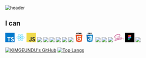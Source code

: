 ![header](https://capsule-render.vercel.app/api?type=venom&color=C2D7BE&height=300&section=header&text=KIMGEONJU&fontSize=90)

## I can
<code><img height="30" src="https://raw.githubusercontent.com/github/explore/80688e429a7d4ef2fca1e82350fe8e3517d3494d/topics/typescript/typescript.png"></code>
<code><img height="30" src="https://raw.githubusercontent.com/github/explore/80688e429a7d4ef2fca1e82350fe8e3517d3494d/topics/react/react.png"></code>
<code><img height="30" src="https://raw.githubusercontent.com/github/explore/80688e429a7d4ef2fca1e82350fe8e3517d3494d/topics/javascript/javascript.png"></code>
<code><img height="30" src="https://camo.githubusercontent.com/39791c3e4c4387b8b913628a8f258768ea3a4a71fc815ced2219f81c22c71f6a/68747470733a2f2f6173736574732e76657263656c2e636f6d2f696d6167652f75706c6f61642f76313636323133303535392f6e6578746a732f49636f6e5f6c696768745f6261636b67726f756e642e706e67"></code>
<code><img height="30" src="https://images.velog.io/images/woohm402/post/f50d9e7b-910a-4db8-963b-ba19fff6bc78/emblem-light-628080660fddb35787ff6c77e97ca43e.svg"></code>
<code><img height="30" src="https://cdn.worldvectorlogo.com/logos/recoil-js.svg"></code>
<code><img height="30" src="https://velog.velcdn.com/images/071yoon/post/6e184afc-7885-4497-8f06-cf0cace3473f/image.png"></code>
<code><img height="30" src="https://velog.velcdn.com/images/myae/post/7bf4091b-3d8e-4c4d-986e-9c4d4c9a2e80/image.png"></code>
<code><img height="30" src="https://storage.educast.com/image/1d649b92-2402-4399-aaa3-0f7c220b7979/4167.jpg"></code>
<code><img height="30" src="https://raw.githubusercontent.com/github/explore/05d0f0dfceafd861bdf2b53559399dae7b2e2d8b/topics/html/html.png"></code>
<code><img height="30" src="https://raw.githubusercontent.com/github/explore/05d0f0dfceafd861bdf2b53559399dae7b2e2d8b/topics/css/css.png"></code>
<code><img height="30" src="https://avatars.githubusercontent.com/u/20658825?s=48&v=4"></code>
<code><img height="30" src="https://avatars.githubusercontent.com/u/67109815?s=48&v=4"></code>
<code><img height="30" src="https://velog.velcdn.com/images/favorcho/post/2ede07b0-ef73-4e64-9eae-da22a9323841/image.png"></code>
<code><img height="30" src="https://raw.githubusercontent.com/github/explore/05d0f0dfceafd861bdf2b53559399dae7b2e2d8b/topics/sass/sass.png"></code>
<code><img height="30" src="https://raw.githubusercontent.com/github/explore/05d0f0dfceafd861bdf2b53559399dae7b2e2d8b/topics/figma/figma.png"></code>
<code><img height="30" src="https://luna1.co/28ec04.png"></code>

 [![KIMGEUNDU's GitHub](https://github-readme-stats.vercel.app/api?username=KIMGEUNDU&theme=flag-india&show_icons=true&custom_title=🦆KIMGEUNDU&rank_icon=github&icon_color=649C40)](https://github.com/anuraghazra/github-readme-stats) [![Top Langs](https://github-readme-stats.vercel.app/api/top-langs/?username=KIMGEUNDU&layout=compact&card_width=470&custom_title=Language)](https://github.com/anuraghazra/github-readme-stats)

